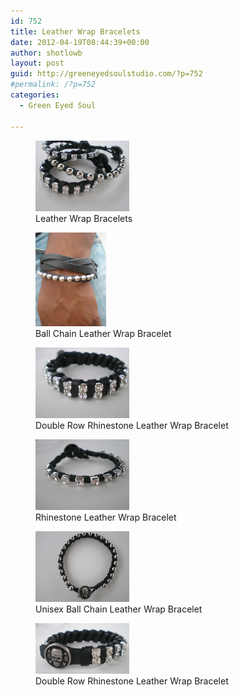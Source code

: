```yaml
---
id: 752
title: Leather Wrap Bracelets
date: 2012-04-19T08:44:39+00:00
author: shotlowb
layout: post
guid: http://greeneyedsoulstudio.com/?p=752
#permalink: /?p=752
categories:
  - Green Eyed Soul
  
---
```

<div id='gallery-4' class='gallery galleryid-752 gallery-columns-2 gallery-size-thumbnail'>
  <figure class='gallery-item'> 
  
  <div class='gallery-icon landscape'>
    <a href='/vendor/uploads/2012/04/leatherwrapbracelets-031.jpg'><img width="150" height="113" src="/vendor/uploads/2012/04/leatherwrapbracelets-031.jpg" class="attachment-thumbnail size-thumbnail" alt="" aria-describedby="gallery-4-753" sizes="100vw" /></a>
  </div><figcaption class='wp-caption-text gallery-caption' id='gallery-4-753'> Leather Wrap Bracelets </figcaption></figure><figure class='gallery-item'> 
  
  <div class='gallery-icon portrait'>
    <a href='/vendor/uploads/2012/04/leatherwrapbracelets-039.jpg'><img width="113" height="150" src="/vendor/uploads/2012/04/leatherwrapbracelets-039.jpg" class="attachment-thumbnail size-thumbnail" alt="" aria-describedby="gallery-4-754" sizes="100vw" /></a>
  </div><figcaption class='wp-caption-text gallery-caption' id='gallery-4-754'> Ball Chain Leather Wrap Bracelet </figcaption></figure><figure class='gallery-item'> 
  
  <div class='gallery-icon landscape'>
    <a href='/vendor/uploads/2012/04/leatherwrapbracelets-004.jpg'><img width="150" height="113" src="/vendor/uploads/2012/04/leatherwrapbracelets-004.jpg" class="attachment-thumbnail size-thumbnail" alt="" aria-describedby="gallery-4-755" sizes="100vw" /></a>
  </div><figcaption class='wp-caption-text gallery-caption' id='gallery-4-755'> Double Row Rhinestone Leather Wrap Bracelet </figcaption></figure><figure class='gallery-item'> 
  
  <div class='gallery-icon landscape'>
    <a href='/vendor/uploads/2012/04/leatherwrapbracelets-012.jpg'><img width="150" height="113" src="/vendor/uploads/2012/04/leatherwrapbracelets-012.jpg" class="attachment-thumbnail size-thumbnail" alt="" aria-describedby="gallery-4-756" sizes="100vw" /></a>
  </div><figcaption class='wp-caption-text gallery-caption' id='gallery-4-756'> Rhinestone Leather Wrap Bracelet </figcaption></figure><figure class='gallery-item'> 
  
  <div class='gallery-icon landscape'>
    <a href='/vendor/uploads/2012/04/leatherwrapbracelets-021.jpg'><img width="150" height="113" src="/vendor/uploads/2012/04/leatherwrapbracelets-021.jpg" class="attachment-thumbnail size-thumbnail" alt="" aria-describedby="gallery-4-757" sizes="100vw" /></a>
  </div><figcaption class='wp-caption-text gallery-caption' id='gallery-4-757'> Unisex Ball Chain Leather Wrap Bracelet </figcaption></figure><figure class='gallery-item'> 
  
  <div class='gallery-icon landscape'>
    <a href='/vendor/uploads/2012/04/leatherwrapbracelets-005.jpg'><img width="150" height="81" src="/vendor/uploads/2012/04/leatherwrapbracelets-005.jpg" class="attachment-thumbnail size-thumbnail" alt="" aria-describedby="gallery-4-758" sizes="100vw" /></a>
  </div><figcaption class='wp-caption-text gallery-caption' id='gallery-4-758'> Double Row Rhinestone Leather Wrap Bracelet </figcaption></figure>
</div>